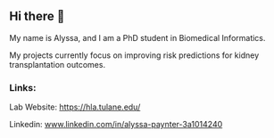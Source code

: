 ## Hi there 👋

My name is Alyssa, and I am a PhD student in Biomedical Informatics.

My projects currently focus on improving risk predictions for kidney transplantation outcomes.

### Links:

Lab Website: https://hla.tulane.edu/

Linkedin: www.linkedin.com/in/alyssa-paynter-3a1014240
<!--
**alyspayn/alyspayn** is a ✨ _special_ ✨ repository because its `README.md` (this file) appears on your GitHub profile.

Here are some ideas to get you started:

- 🔭 I’m currently working on ...
- 🌱 I’m currently learning ...
- 👯 I’m looking to collaborate on ...
- 🤔 I’m looking for help with ...
- 💬 Ask me about ...
- 📫 How to reach me: ...
- 😄 Pronouns: ...
- ⚡ Fun fact: ...
-->

